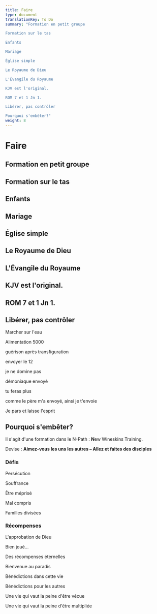 ```yaml
---
title: Faire
type: document
translationKey: To Do
summary: "Formation en petit groupe	

Formation sur le tas	

Enfants	

Mariage	

Église simple	

Le Royaume de Dieu	

L'Évangile du Royaume	

KJV est l'original.	

ROM 7 et 1 Jn 1.	

Libérer, pas contrôler	

Pourquoi s'embêter?"
weight: 8
---
```

# Faire

## Formation en petit groupe

## Formation sur le tas

## Enfants

## Mariage

## Église simple

## Le Royaume de Dieu

## L'Évangile du Royaume

## KJV est l'original.

## ROM 7 et 1 Jn 1.

## Libérer, pas contrôler

Marcher sur l'eau

Alimentation 5000

guérison après transfiguration

envoyer le 12

je ne domine pas

démoniaque envoyé

tu feras plus

comme le père m'a envoyé, ainsi je t'envoie

Je pars et laisse l'esprit

## Pourquoi s'embêter?

Il s'agit d'une formation dans le N-Path : **N**ew Wineskins Training.

Devise : **Aimez-vous les uns les autres – Allez et faites des disciples**

### Défis

Persécution

Souffrance

Être méprisé

Mal compris

Familles divisées

### Récompenses

L'approbation de Dieu

Bien joué...

Des récompenses éternelles

Bienvenue au paradis

Bénédictions dans cette vie

Bénédictions pour les autres

Une vie qui vaut la peine d'être vécue

Une vie qui vaut la peine d'être multipliée
